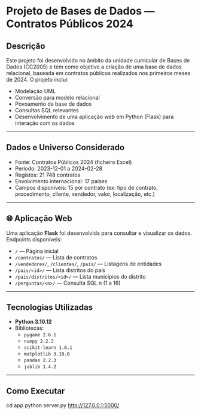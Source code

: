 #  Projeto de Bases de Dados — Contratos Públicos 2024

##  Descrição

Este projeto foi desenvolvido no âmbito da unidade curricular de Bases de Dados (CC2005) e tem como objetivo a criação de uma base de dados relacional, baseada em contratos públicos realizados nos primeiros meses de 2024. O projeto inclui:

- Modelação UML
- Conversão para modelo relacional
- Povoamento da base de dados
- Consultas SQL relevantes
- Desenvolvimento de uma aplicação web em Python (Flask) para interação com os dados

---

##  Dados e Universo Considerado

- Fonte: Contratos Públicos 2024 (ficheiro Excel)
- Período: 2023-12-01 a 2024-02-28
- Registos: 21 748 contratos
- Envolvimento internacional: 17 países
- Campos disponíveis: 15 por contrato (ex: tipo de contrato, procedimento, cliente, vendedor, valor, localização, etc.)

---

## 🌐 Aplicação Web

Uma aplicação **Flask** foi desenvolvida para consultar e visualizar os dados. Endpoints disponíveis:

- `/` — Página inicial
- `/contratos/` — Lista de contratos
- `/vendedores/`, `/clientes/`, `/pais/` — Listagens de entidades
- `/pais/<id>/` — Lista distritos do país
- `/pais/distritos/<id>/` — Lista municípios do distrito
- `/perguntas/<n>/` — Consulta SQL n (1 a 16)

--- 

## Tecnologias Utilizadas

- **Python 3.10.12**
- Bibliotecas:
   - `pygame 2.6.1`
   - `numpy 2.2.3`
   - `scikit-learn 1.6.1`
   - `matplotlib 3.10.0`
   - `pandas 2.2.3`
   - `joblib 1.4.2`

---

## Como Executar
cd app
python server.py
http://127.0.0.1:5000/
